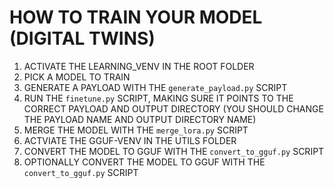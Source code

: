 # HOW TO TRAIN YOUR MODEL (DIGITAL TWINS)
1. ACTIVATE THE LEARNING_VENV IN THE ROOT FOLDER
2. PICK A MODEL TO TRAIN
3. GENERATE A PAYLOAD WITH THE `generate_payload.py` SCRIPT
4. RUN THE `finetune.py` SCRIPT, MAKING SURE IT POINTS TO THE CORRECT PAYLOAD AND OUTPUT DIRECTORY (YOU SHOULD CHANGE THE PAYLOAD NAME AND OUTPUT DIRECTORY NAME)
5. MERGE THE MODEL WITH THE `merge_lora.py` SCRIPT
6. ACTVIATE THE GGUF-VENV IN THE UTILS FOLDER
7. CONVERT THE MODEL TO GGUF WITH THE `convert_to_gguf.py` SCRIPT
8. OPTIONALLY CONVERT THE MODEL TO GGUF WITH THE `convert_to_gguf.py` SCRIPT